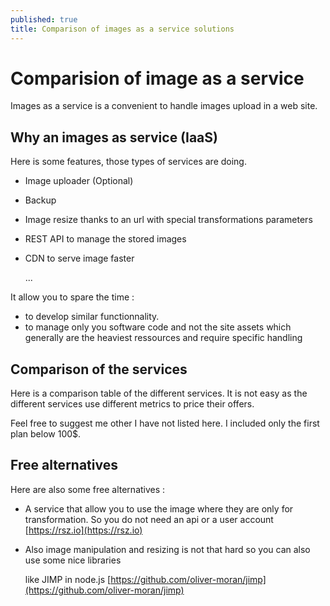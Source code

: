 ```yaml
---
published: true
title: Comparison of images as a service solutions
---
```


# Comparision of image as a service

Images as a service is a convenient to handle images upload in a web site.

## Why an images as service \(IaaS\)

Here is some features, those types of services are doing.

* Image uploader \(Optional\)
* Backup
* Image resize thanks to an url with special transformations parameters
* REST API to manage the stored images
* CDN to serve image faster

  ...

It allow you to spare the time :

* to develop similar functionnality.
* to manage only you software code and not the site assets which generally are the heaviest ressources and require specific handling

## Comparison of the services

Here is a comparison table of the different services. It is not easy as the different services use different metrics to price their offers.

Feel free to suggest me other I have not listed here. I included only the first plan below 100$.

## Free alternatives

Here are also some free alternatives :

* A service that allow you to use the image where they are only for transformation. So you do not need an api or a user account [https://rsz.io](https://rsz.io)
* Also image manipulation and resizing is not that hard so you can also use some nice libraries

  like JIMP in node.js [https://github.com/oliver-moran/jimp](https://github.com/oliver-moran/jimp)

